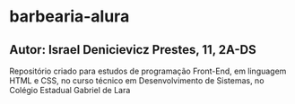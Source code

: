 # barbearia-alura

## Autor: Israel Denicievicz Prestes, 11, 2A-DS

Repositório criado para estudos de programação Front-End, em linguagem HTML e CSS, no curso técnico em Desenvolvimento de Sistemas, no Colégio Estadual Gabriel de Lara
